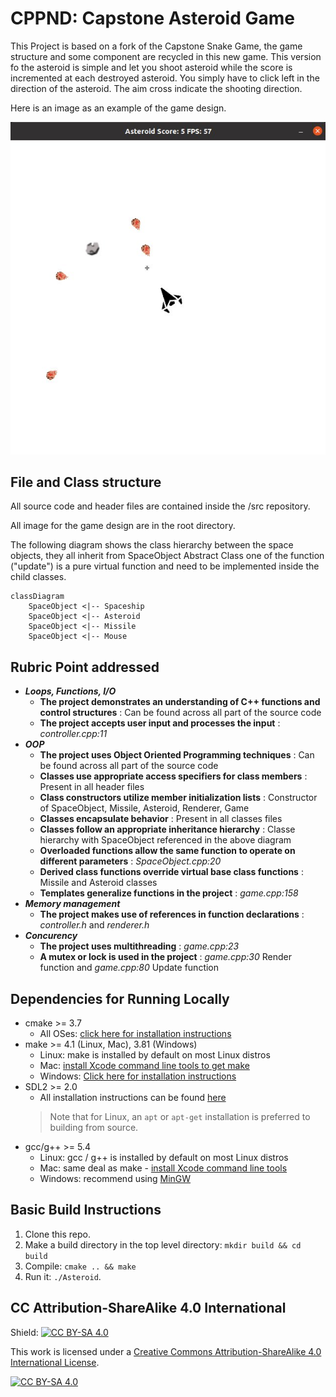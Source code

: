 # CPPND: Capstone Asteroid Game
This Project is based on a fork of the Capstone Snake Game, the game structure and some component are recycled in this new
game. This version fo the asteroid is simple and let you shoot asteroid while the score is incremented at each destroyed 
asteroid. You simply have to click left in the direction of the asteroid. The aim cross indicate the shooting direction.

Here is an image as an example of the game design.

![](asteroid_screenshot.png)

## File and Class structure
All source code and header files are contained inside the /src repository.

All image for the game design are in the root directory.

The following diagram shows the class hierarchy between the space objects, they all inherit from SpaceObject Abstract Class 
one of the function ("update") is a pure virtual function and need to be implemented inside the child classes.
```mermaid
classDiagram
    SpaceObject <|-- Spaceship
    SpaceObject <|-- Asteroid
    SpaceObject <|-- Missile
    SpaceObject <|-- Mouse
```
## Rubric Point addressed

- ***Loops, Functions, I/O***
  - **The project demonstrates an understanding of C++ functions and control structures** : Can be found across all part of 
  the source code
  - **The project accepts user input and processes the input** : *controller.cpp:11*
- ***OOP***
  - **The project uses Object Oriented Programming techniques** : Can be found across all part of the source code
  - **Classes use appropriate access specifiers for class members** : Present in all header files
  - **Class constructors utilize member initialization lists** : Constructor of SpaceObject, Missile, Asteroid, Renderer,
    Game
  - **Classes encapsulate behavior** :  Present in all classes files
  - **Classes follow an appropriate inheritance hierarchy** : Classe hierarchy with SpaceObject referenced in the above 
    diagram
  - **Overloaded functions allow the same function to operate on different parameters** : *SpaceObject.cpp:20*
  - **Derived class functions override virtual base class functions** : Missile and Asteroid classes
  - **Templates generalize functions in the project** : *game.cpp:158*
- ***Memory management***
  - **The project makes use of references in function declarations** : *controller.h* and *renderer.h*
- ***Concurency***
  - **The project uses multithreading** : *game.cpp:23*
  - **A mutex or lock is used in the project** : *game.cpp:30* Render function and *game.cpp:80* Update function
## Dependencies for Running Locally
* cmake >= 3.7
  * All OSes: [click here for installation instructions](https://cmake.org/install/)
* make >= 4.1 (Linux, Mac), 3.81 (Windows)
  * Linux: make is installed by default on most Linux distros
  * Mac: [install Xcode command line tools to get make](https://developer.apple.com/xcode/features/)
  * Windows: [Click here for installation instructions](http://gnuwin32.sourceforge.net/packages/make.htm)
* SDL2 >= 2.0
  * All installation instructions can be found [here](https://wiki.libsdl.org/Installation)
  >Note that for Linux, an `apt` or `apt-get` installation is preferred to building from source. 
* gcc/g++ >= 5.4
  * Linux: gcc / g++ is installed by default on most Linux distros
  * Mac: same deal as make - [install Xcode command line tools](https://developer.apple.com/xcode/features/)
  * Windows: recommend using [MinGW](http://www.mingw.org/)

## Basic Build Instructions

1. Clone this repo.
2. Make a build directory in the top level directory: `mkdir build && cd build`
3. Compile: `cmake .. && make`
4. Run it: `./Asteroid`.


## CC Attribution-ShareAlike 4.0 International


Shield: [![CC BY-SA 4.0][cc-by-sa-shield]][cc-by-sa]

This work is licensed under a
[Creative Commons Attribution-ShareAlike 4.0 International License][cc-by-sa].

[![CC BY-SA 4.0][cc-by-sa-image]][cc-by-sa]

[cc-by-sa]: http://creativecommons.org/licenses/by-sa/4.0/
[cc-by-sa-image]: https://licensebuttons.net/l/by-sa/4.0/88x31.png
[cc-by-sa-shield]: https://img.shields.io/badge/License-CC%20BY--SA%204.0-lightgrey.svg
